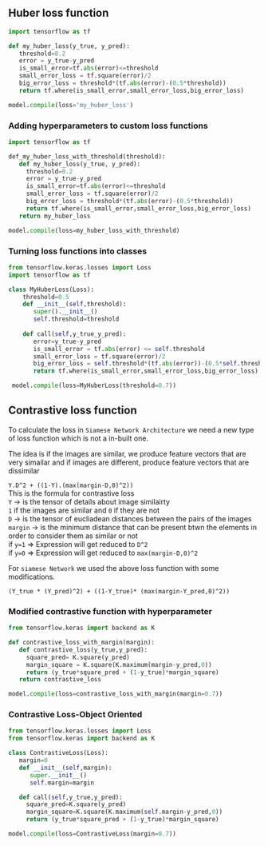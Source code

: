
## Huber loss function

```python
import tensorflow as tf

def my_huber_loss(y_true, y_pred):
   threshold=0.2
   error = y_true-y_pred
   is_small_error=tf.abs(error)<=threshold
   small_error_loss = tf.square(error)/2
   big_error_loss = threshold*(tf.abs(error)-(0.5*threshold))
   return tf.where(is_small_error,small_error_loss,big_error_loss)

```

```python
model.compile(loss='my_huber_loss')

```

### Adding hyperparameters to custom loss functions

```python
import tensorflow as tf

def_my_huber_loss_with_threshold(threshold):
   def my_huber_loss(y_true, y_pred):
     threshold=0.2
     error = y_true-y_pred
     is_small_error=tf.abs(error)<=threshold
     small_error_loss = tf.square(error)/2
     big_error_loss = threshold*(tf.abs(error)-(0.5*threshold))
     return tf.where(is_small_error,small_error_loss,big_error_loss)
   return my_huber_loss  

```

```python
model.compile(loss=my_huber_loss_with_threshold) 

``` 
### Turning loss functions into classes

```python
from tensorflow.keras.losses import Loss
import tensorflow as tf

class MyHuberLoss(Loss):
    threshold=0.5
    def __init__(self,threshold):
       super().__init__()
       self.threshold=threshold
    
    def call(self,y_true_y_pred):
       error=y_true-y_pred
       is_small_error = tf.abs(error) <= self.threshold
       small_error_loss = tf.square(error)/2
       big_error_loss = self.threshold*(tf.abs(error))-(0.5*self.threshold)
       return tf.where(is_small_error,small_error_loss,big_error_loss)

 ```

```python
 model.compile(loss=MyHuberLoss(threshold=0.7))

```   
## Contrastive loss function

To calculate the loss in `Siamese Network Architecture` we need a new type of loss function which is not a in-built one.  
  
The idea is if the images are similar, we produce feature vectors that are very simailar and if images are different, produce feature vectors that are dissimilar  

`Y.D^2 + ((1-Y).(max(margin-D,0)^2))`    
This is the formula for contrastive loss  
`Y` -> is the tensor of details about image similairty  
     `1` if the images are similar and `0` if they are not  
`D` -> is the tensor of eucliadean distances between the pairs of the images  
`margin` -> is the minimum distance that can be present btwn the elements in order to consider them as similar or not  
if `y=1` => Expression will get reduced to `D^2`  
if `y=0` => Expression will get reduced to `max(margin-D,0)^2`  
  
For `siamese Network` we used the above loss function with some modifications.  
```
(Y_true * (Y_pred)^2) + ((1-Y_true)* (max(margin-Y_pred,0)^2))

```
### Modified contrastive function with hyperparameter

```python
from tensorflow.keras import backend as K

def contrastive_loss_with_margin(margin):
   def contrastive_loss(y_true,y_pred):
     square_pred= K.square(y_pred)
     margin_square = K.square(K.maximum(margin-y_pred,0))
     return (y_true*square_pred + (1-y_true)*margin_square)
   return contrastive_loss

```     

```python
model.compile(loss=contrastive_loss_with_margin(margin=0.7))

```
### Contrastive Loss-Object Oriented

```python
from tensorflow.keras.losses import Loss
from tensorflow.keras import backend as K

class ContrastiveLoss(Loss):
   margin=0
   def __init__(self,margin):
      super.__init__()
      self.margin=margin

   def call(self,y_true,y_pred):
     square_pred=K.square(y_pred)
     margin_square=K.square(K.maximum(self.margin-y_pred,0))
     return (y_true*square_pred + (1-y_true)*margin_square)  

```

```python
model.compile(loss=ContrastiveLoss(margin=0.7))

```




